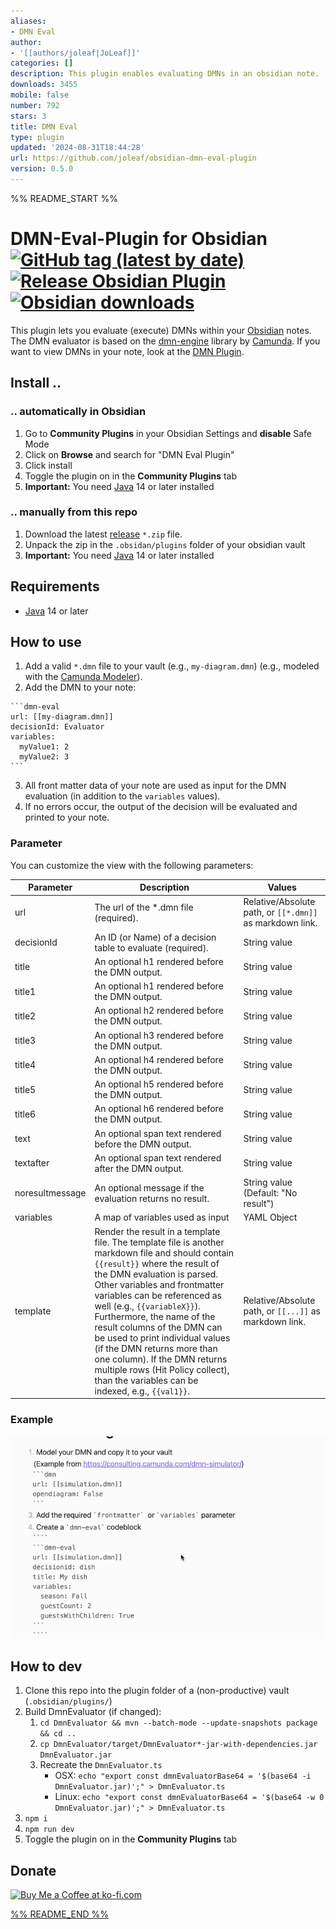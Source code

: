 ```yaml
---
aliases:
- DMN Eval
author:
- '[[authors/joleaf|JoLeaf]]'
categories: []
description: This plugin enables evaluating DMNs in an obsidian note.
downloads: 3455
mobile: false
number: 792
stars: 3
title: DMN Eval
type: plugin
updated: '2024-08-31T18:44:28'
url: https://github.com/joleaf/obsidian-dmn-eval-plugin
version: 0.5.0
---
```


%% README_START %%

# DMN-Eval-Plugin for Obsidian [![GitHub tag (latest by date)](https://img.shields.io/github/v/tag/joleaf/obsidian-dmn-eval-plugin)](https://github.com/joleaf/obsidian-dmn-eval-plugin/releases) [![Release Obsidian Plugin](https://github.com/joleaf/obsidian-dmn-eval-plugin/actions/workflows/release.yml/badge.svg)](https://github.com/joleaf/obsidian-dmn-eval-plugin/actions/workflows/release.yml) [![Obsidian downloads](https://img.shields.io/badge/dynamic/json?logo=obsidian&color=%238b6cef&label=downloads&query=%24%5B%22dmn-eval%22%5D.downloads&url=https%3A%2F%2Fraw.githubusercontent.com%2Fobsidianmd%2Fobsidian-releases%2Fmaster%2Fcommunity-plugin-stats.json)](https://obsidian.md/plugins?id=dmn-eval)

This plugin lets you evaluate (execute) DMNs within your [Obsidian](https://www.obsidian.md) notes.
The DMN evaluator is based on the [dmn-engine](https://github.com/camunda/camunda-bpm-platform/tree/master/engine-dmn)
library by [Camunda](https://camunda.com/).
If you want to view DMNs in your note, look at the [DMN Plugin](https://github.com/joleaf/obsidian-dmn-plugin).

## Install ..

### .. automatically in Obsidian

1. Go to **Community Plugins** in your Obsidian Settings and **disable** Safe Mode
2. Click on **Browse** and search for "DMN Eval Plugin"
3. Click install
4. Toggle the plugin on in the **Community Plugins** tab
5. **Important:** You need [Java](https://www.java.com/en/download/help/download_options_de.html) 14 or later installed

### .. manually from this repo

1. Download the latest [release](https://github.com/joleaf/obsidian-dmn-eval-plugin/releases) `*.zip` file.
2. Unpack the zip in the `.obsidan/plugins` folder of your obsidian vault
3. **Important:** You need [Java](https://www.java.com/en/download/help/download_options_de.html) 14 or later installed

## Requirements

- [Java](https://www.java.com/en/download/help/download_options_de.html) 14 or later

## How to use

1. Add a valid `*.dmn` file to your vault (e.g., `my-diagram.dmn`) (e.g., modeled with
   the [Camunda Modeler](https://camunda.com/de/download/modeler/)).
2. Add the DMN to your note:

````
```dmn-eval
url: [[my-diagram.dmn]]
decisionId: Evaluator
variables:
  myValue1: 2
  myValue2: 3
```
````

3. All front matter data of your note are used as input for the DMN evaluation (in addition to the `variables` values).
4. If no errors occur, the output of the decision will be evaluated and printed to your note.

### Parameter

You can customize the view with the following parameters:

| Parameter       | Description                                                                                                                                                                                                                                                                                                                                                                                                                                                                                                          | Values                                                   |
|-----------------|----------------------------------------------------------------------------------------------------------------------------------------------------------------------------------------------------------------------------------------------------------------------------------------------------------------------------------------------------------------------------------------------------------------------------------------------------------------------------------------------------------------------|----------------------------------------------------------|
| url             | The url of the *.dmn file (required).                                                                                                                                                                                                                                                                                                                                                                                                                                                                                | Relative/Absolute path, or `[[*.dmn]]` as markdown link. |
| decisionId      | An ID (or Name) of a decision table to evaluate (required).                                                                                                                                                                                                                                                                                                                                                                                                                                                          | String value                                             |
| title           | An optional h1 rendered before the DMN output.                                                                                                                                                                                                                                                                                                                                                                                                                                                                       | String value                                             |
| title1          | An optional h1 rendered before the DMN output.                                                                                                                                                                                                                                                                                                                                                                                                                                                                       | String value                                             |
| title2          | An optional h2 rendered before the DMN output.                                                                                                                                                                                                                                                                                                                                                                                                                                                                       | String value                                             |
| title3          | An optional h3 rendered before the DMN output.                                                                                                                                                                                                                                                                                                                                                                                                                                                                       | String value                                             |
| title4          | An optional h4 rendered before the DMN output.                                                                                                                                                                                                                                                                                                                                                                                                                                                                       | String value                                             |
| title5          | An optional h5 rendered before the DMN output.                                                                                                                                                                                                                                                                                                                                                                                                                                                                       | String value                                             |
| title6          | An optional h6 rendered before the DMN output.                                                                                                                                                                                                                                                                                                                                                                                                                                                                       | String value                                             |
| text            | An optional span text rendered before the DMN output.                                                                                                                                                                                                                                                                                                                                                                                                                                                                | String value                                             |
| textafter       | An optional span text rendered after the DMN output.                                                                                                                                                                                                                                                                                                                                                                                                                                                                 | String value                                             |
| noresultmessage | An optional message if the evaluation returns no result.                                                                                                                                                                                                                                                                                                                                                                                                                                                             | String value (Default: "No result")                      |
| variables       | A map of variables used as input                                                                                                                                                                                                                                                                                                                                                                                                                                                                                     | YAML Object                                              | - |
| template        | Render the result in a template file. The template file is another markdown file and should contain `{{result}}` where the result of the DMN evaluation is parsed. Other variables and frontmatter variables can be referenced as well (e.g., `{{variableX}}`). Furthermore, the name of the result columns of the DMN can be used to print individual values (if the DMN returns more than one column). If the DMN returns multiple rows (Hit Policy collect), than the variables can be indexed, e.g., `{{val1}}`. | Relative/Absolute path, or `[[...]]` as markdown link.   | - |

### Example

![Example](https://raw.githubusercontent.com/joleaf/obsidian-dmn-eval-plugin/HEAD/example/dmn-eval-plugin.gif)

## How to dev

1. Clone this repo into the plugin folder of a (non-productive) vault (`.obsidian/plugins/`)
2. Build DmnEvaluator (if changed):
    1. `cd DmnEvaluator && mvn --batch-mode --update-snapshots package && cd ..`
    2. `cp DmnEvaluator/target/DmnEvaluator*-jar-with-dependencies.jar DmnEvaluator.jar`
    3. Recreate the `DmnEvaluator.ts`
        - OSX: `echo "export const dmnEvaluatorBase64 = '$(base64 -i DmnEvaluator.jar)';" > DmnEvaluator.ts`
        - Linux: `echo "export const dmnEvaluatorBase64 = '$(base64 -w 0 DmnEvaluator.jar)';" > DmnEvaluator.ts`
3. `npm i`
4. `npm run dev`
5. Toggle the plugin on in the **Community Plugins** tab

## Donate

<a href='https://ko-fi.com/joleaf' target='_blank'><img height='35' style='border:0px;height:46px;' src='https://az743702.vo.msecnd.net/cdn/kofi3.png?v=0' border='0' alt='Buy Me a Coffee at ko-fi.com' />


%% README_END %%